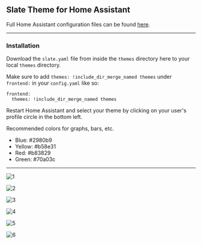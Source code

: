 ## Slate Theme for Home Assistant
Full Home Assistant configuration files can be found [here](https://github.com/seangreen2/home_assistant).

---

### Installation

Download the `slate.yaml` file from inside the `themes` directory here to your local `themes` directory.

Make sure to add `themes: !include_dir_merge_named themes` under `frontend:` in your `config.yaml` like so:

```
frontend:
  themes: !include_dir_merge_named themes
```
  
Restart Home Assistant and select your theme by clicking on your user's profile circle in the bottom left.

Recommended colors for graphs, bars, etc.
  - Blue: #2980b9
  - Yellow: #b58e31
  - Red: #b83829
  - Green: #70a03c

---

![1](https://i.imgur.com/KkvRDnq.png)

![2](https://i.imgur.com/wEsk3A3.jpg)

![3](https://i.imgur.com/BQvqYws.jpg)

![4](https://i.imgur.com/QBElzUy.jpg)

![5](https://i.imgur.com/IvoGo6C.png)

![6](https://i.imgur.com/v49UR9O.png)


